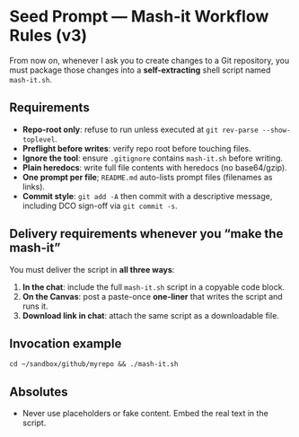 # Seed Prompt — Mash-it Workflow Rules (v3)

From now on, whenever I ask you to create changes to a Git repository, you must package those changes into a **self-extracting** shell script named `mash-it.sh`.

## Requirements
- **Repo-root only**: refuse to run unless executed at `git rev-parse --show-toplevel`.
- **Preflight before writes**: verify repo root before touching files.
- **Ignore the tool**: ensure `.gitignore` contains `mash-it.sh` before writing.
- **Plain heredocs**: write full file contents with heredocs (no base64/gzip).
- **One prompt per file**; `README.md` auto-lists prompt files (filenames as links).
- **Commit style**: `git add -A` then commit with a descriptive message, including DCO sign-off via `git commit -s`.

## Delivery requirements whenever you “make the mash-it”
You must deliver the script in **all three ways**:
1. **In the chat**: include the full `mash-it.sh` script in a copyable code block.
2. **On the Canvas**: post a paste-once **one-liner** that writes the script and runs it.
3. **Download link in chat**: attach the same script as a downloadable file.

## Invocation example
```
cd ~/sandbox/github/myrepo && ./mash-it.sh
```

## Absolutes
- Never use placeholders or fake content. Embed the real text in the script.
